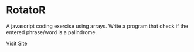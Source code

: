 # RotatoR
A javascript coding exercise using arrays. Write a program that check if the entered phrase/word is a palindrome.

<a href="https://jk-rotator.netlify.app/">Visit Site</a>
